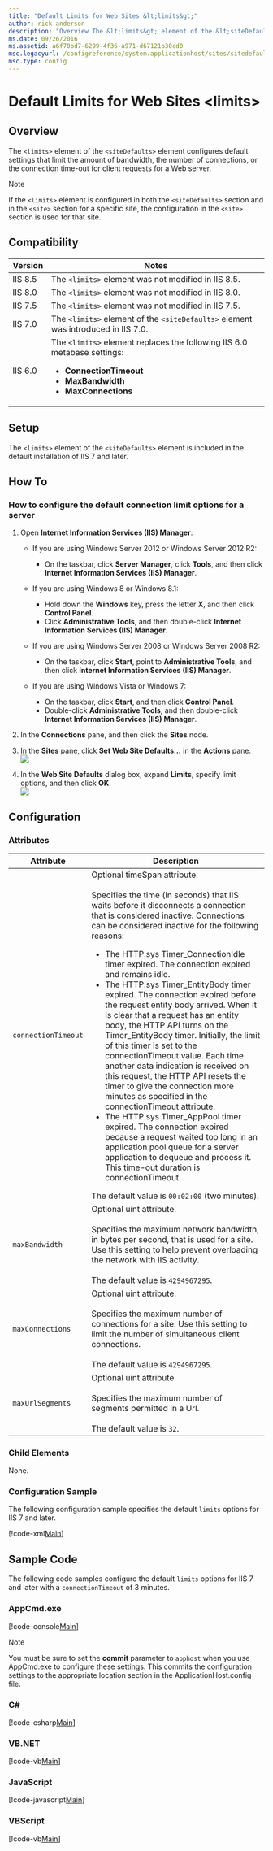 ```yaml
---
title: "Default Limits for Web Sites &lt;limits&gt;"
author: rick-anderson
description: "Overview The &lt;limits&gt; element of the &lt;siteDefaults&gt; element configures default settings that limit the amount of bandwidth, the number of connect..."
ms.date: 09/26/2016
ms.assetid: a6f70bd7-6299-4f36-a971-d67121b30cd0
msc.legacyurl: /configreference/system.applicationhost/sites/sitedefaults/limits
msc.type: config
---
```

# Default Limits for Web Sites &lt;limits&gt;

<a id="001"></a>
## Overview

The `<limits>` element of the `<siteDefaults>` element configures default settings that limit the amount of bandwidth, the number of connections, or the connection time-out for client requests for a Web server.

> [!NOTE]
> If the `<limits>` element is configured in both the `<siteDefaults>` section and in the `<site>` section for a specific site, the configuration in the `<site>` section is used for that site.

<a id="002"></a>
## Compatibility

| Version | Notes |
| --- | --- |
| IIS 8.5 | The `<limits>` element was not modified in IIS 8.5. |
| IIS 8.0 | The `<limits>` element was not modified in IIS 8.0. |
| IIS 7.5 | The `<limits>` element was not modified in IIS 7.5. |
| IIS 7.0 | The `<limits>` element of the `<siteDefaults>` element was introduced in IIS 7.0. |
| IIS 6.0 | The `<limits>` element replaces the following IIS 6.0 metabase settings: <ul> <li><strong>ConnectionTimeout</strong></li> <li><strong>MaxBandwidth</strong></li> <li><strong>MaxConnections</strong> </li></ul> |

<a id="003"></a>
## Setup

The `<limits>` element of the `<siteDefaults>` element is included in the default installation of IIS 7 and later.

<a id="004"></a>
## How To

### How to configure the default connection limit options for a server

1. Open **Internet Information Services (IIS) Manager**: 

    - If you are using Windows Server 2012 or Windows Server 2012 R2: 

        - On the taskbar, click **Server Manager**, click **Tools**, and then click **Internet Information Services (IIS) Manager**.
    - If you are using Windows 8 or Windows 8.1: 

        - Hold down the **Windows** key, press the letter **X**, and then click **Control Panel**.
        - Click **Administrative Tools**, and then double-click **Internet Information Services (IIS) Manager**.
    - If you are using Windows Server 2008 or Windows Server 2008 R2: 

        - On the taskbar, click **Start**, point to **Administrative Tools**, and then click **Internet Information Services (IIS) Manager**.
    - If you are using Windows Vista or Windows 7: 

        - On the taskbar, click **Start**, and then click **Control Panel**.
        - Double-click **Administrative Tools**, and then double-click **Internet Information Services (IIS) Manager**.
2. In the **Connections** pane, and then click the **Sites** node.
3. In the **Sites** pane, click **Set Web Site Defaults...** in the **Actions** pane.  
    [![](limits/_static/image2.png)](limits/_static/image1.png)
4. In the **Web Site Defaults** dialog box, expand **Limits**, specify limit options, and then click **OK**.  
    [![](limits/_static/image4.png)](limits/_static/image3.png)

<a id="005"></a>
## Configuration

### Attributes

| Attribute | Description |
| --- | --- |
| `connectionTimeout` | Optional timeSpan attribute. <br><br>Specifies the time (in seconds) that IIS waits before it disconnects a connection that is considered inactive. Connections can be considered inactive for the following reasons: <ul> <li>The HTTP.sys Timer_ConnectionIdle timer expired. The connection expired and remains idle.</li> <li>The HTTP.sys Timer_EntityBody timer expired. The connection expired before the request entity body arrived. When it is clear that a request has an entity body, the HTTP API turns on the Timer_EntityBody timer. Initially, the limit of this timer is set to the connectionTimeout value. Each time another data indication is received on this request, the HTTP API resets the timer to give the connection more minutes as specified in the connectionTimeout attribute.</li> <li>The HTTP.sys Timer_AppPool timer expired. The connection expired because a request waited too long in an application pool queue for a server application to dequeue and process it. This time-out duration is connectionTimeout. </li></ul> The default value is `00:02:00` (two minutes). |
| `maxBandwidth` | Optional uint attribute. <br><br>Specifies the maximum network bandwidth, in bytes per second, that is used for a site. Use this setting to help prevent overloading the network with IIS activity. <br><br>The default value is `4294967295`. |
| `maxConnections` | Optional uint attribute.<br><br>Specifies the maximum number of connections for a site. Use this setting to limit the number of simultaneous client connections.<br><br>The default value is `4294967295`. |
| `maxUrlSegments` | Optional uint attribute.<br><br>Specifies the maximum number of segments permitted in a Url.<br><br>The default value is `32`. |

### Child Elements

None.

### Configuration Sample

The following configuration sample specifies the default `limits` options for IIS 7 and later.

[!code-xml[Main](limits/samples/sample1.xml)]

<a id="006"></a>
## Sample Code

The following code samples configure the default `limits` options for IIS 7 and later with a `connectionTimeout` of 3 minutes.

### AppCmd.exe

[!code-console[Main](limits/samples/sample2.cmd)]

> [!NOTE]
> You must be sure to set the **commit** parameter to `apphost` when you use AppCmd.exe to configure these settings. This commits the configuration settings to the appropriate location section in the ApplicationHost.config file.

### C\#

[!code-csharp[Main](limits/samples/sample3.cs)]

### VB.NET

[!code-vb[Main](limits/samples/sample4.vb)]

### JavaScript

[!code-javascript[Main](limits/samples/sample5.js)]

### VBScript

[!code-vb[Main](limits/samples/sample6.vb)]

